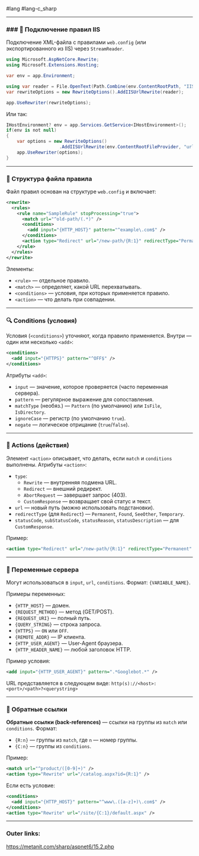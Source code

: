 #lang #lang-c_sharp  

---
### ### 🔌 Подключение правил IIS
Подключение XML-файла с правилами `web.config` (или экспортированного из IIS) через `StreamReader`.

```csharp
using Microsoft.AspNetCore.Rewrite;
using Microsoft.Extensions.Hosting;

var env = app.Environment;

using var reader = File.OpenText(Path.Combine(env.ContentRootPath, "IISUrlRewrite.xml"));
var rewriteOptions = new RewriteOptions().AddIISUrlRewrite(reader);

app.UseRewriter(rewriteOptions);
```
Или так:
```csharp
IHostEnvironment? env = app.Services.GetService<IHostEnvironment>();
if(env is not null)
{
    var options = new RewriteOptions()
                    .AddIISUrlRewrite(env.ContentRootFileProvider, "urlrewrite.xml");
    app.UseRewriter(options);
}
```

---
### 📄 Структура файла правила
Файл правил основан на структуре `web.config` и включает:

```xml
<rewrite>
  <rules>
    <rule name="SampleRule" stopProcessing="true">
      <match url="^old-path/(.*)" />
      <conditions>
        <add input="{HTTP_HOST}" pattern="^example\.com$" />
      </conditions>
      <action type="Redirect" url="/new-path/{R:1}" redirectType="Permanent" />
    </rule>
  </rules>
</rewrite>
```

Элементы:
- `<rule>` — отдельное правило.
- `<match>` — определяет, какой URL перехватывать.
- `<conditions>` — условия, при которых применяется правило.
- `<action>` — что делать при совпадении.

---
### 🔍 Conditions (условия)

Условия (`<conditions>`) уточняют, когда правило применяется. Внутри — один или несколько `<add>`:

```xml
<conditions>
  <add input="{HTTPS}" pattern="^OFF$" />
</conditions>
```

Атрибуты `<add>`:
- `input` — значение, которое проверяется (часто переменная сервера).
- `pattern` — регулярное выражение для сопоставления.
- `matchType` (необяз.) — `Pattern` (по умолчанию) или `IsFile`, `IsDirectory`.
- `ignoreCase` — регистр (по умолчанию `true`).
- `negate` — логическое отрицание (`true`/`false`).

---

### 🎯 Actions (действия)

Элемент `<action>` описывает, что делать, если `match` и `conditions` выполнены.
Атрибуты `<action>`:

- `type`:
    - `Rewrite` — внутренняя подмена URL.    
    - `Redirect` — внешний редирект.    
    - `AbortRequest` — завершает запрос (403).    
    - `CustomResponse` — возвращает свой статус и текст.    
- `url` — новый путь (можно использовать подстановки).
- `redirectType` (для `Redirect`) — `Permanent`, `Found`, `SeeOther`, `Temporary`. 
- `statusCode`, `subStatusCode`, `statusReason`, `statusDescription` — для `CustomResponse`.

Пример:
```xml
<action type="Redirect" url="/new-path/{R:1}" redirectType="Permanent" />
```

---

### 🧩 Переменные сервера
Могут использоваться в `input`, `url`, `conditions`. Формат: `{VARIABLE_NAME}`.

Примеры переменных:
- `{HTTP_HOST}` — домен.
- `{REQUEST_METHOD}` — метод (GET/POST).
- `{REQUEST_URI}` — полный путь. 
- `{QUERY_STRING}` — строка запроса.
- `{HTTPS}` — `ON` или `OFF`.
- `{REMOTE_ADDR}` — IP клиента.
- `{HTTP_USER_AGENT}` — User-Agent браузера.
- `{HTTP_HEADER_NAME}` — любой заголовок HTTP.

Пример условия:
```xml
<add input="{HTTP_USER_AGENT}" pattern=".*Googlebot.*" />
```
URL представляется в следующем виде: `http(s)://<host>:<port>/<path>?<querystring>`

---

### 🔄 Обратные ссылки

**Обратные ссылки (back-references)** — ссылки на группы из `match` или `conditions`.
Формат:
- `{R:n}` — группы из `match`, где `n` — номер группы.
- `{C:n}` — группы из `conditions`.
    
Пример:
```xml
<match url="^product/([0-9]+)" />
<action type="Rewrite" url="/catalog.aspx?id={R:1}" />
```

Если есть условие:
```xml
<conditions>
  <add input="{HTTP_HOST}" pattern="^www\.([a-z]+)\.com$" />
</conditions>
<action type="Rewrite" url="/site/{C:1}/default.aspx" />
```

---
### Outer links:
https://metanit.com/sharp/aspnet6/15.2.php